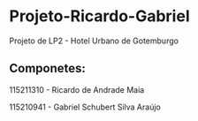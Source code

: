 # Projeto-Ricardo-Gabriel
Projeto de LP2 - Hotel Urbano de Gotemburgo

## Componetes:

115211310 - Ricardo de Andrade Maia

115210941 - Gabriel Schubert Silva Araújo
